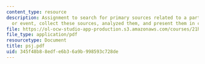 ```yaml
---
content_type: resource
description: Assignment to search for primary sources related to a particular person
  or event, collect these sources, analyzed them, and present them in class.
file: https://ol-ocw-studio-app-production.s3.amazonaws.com/courses/21h-206-american-consumer-culture-fall-2007/345f48b88edfe6b36a9b998593c728de_psj.pdf
file_type: application/pdf
resourcetype: Document
title: psj.pdf
uid: 345f48b8-8edf-e6b3-6a9b-998593c728de
---
```

